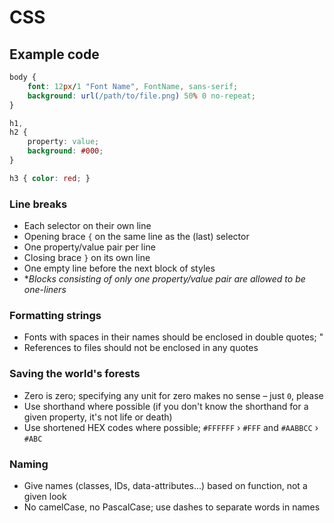 CSS
===

## Example code

```css
body {
    font: 12px/1 "Font Name", FontName, sans-serif;
    background: url(/path/to/file.png) 50% 0 no-repeat;
}

h1,
h2 {
    property: value;
    background: #000;
}

h3 { color: red; }
```

### Line breaks
* Each selector on their own line
* Opening brace `{` on the same line as the (last) selector
* One property/value pair per line
* Closing brace `}` on its own line
* One empty line before the next block of styles
* **Blocks consisting of only one property/value pair are allowed to be one-liners*

### Formatting strings
* Fonts with spaces in their names should be enclosed in double quotes; "
* References to files should not be enclosed in any quotes

### Saving the world's forests
* Zero is zero; specifying any unit for zero makes no sense – just `0`, please
* Use shorthand where possible (if you don't know the shorthand for a given property, it's not life or death)
* Use shortened HEX codes where possible; `#FFFFFF` › `#FFF` and `#AABBCC` › `#ABC`

### Naming
* Give names (classes, IDs, data-attributes...) based on function, not a given look
* No camelCase, no PascalCase; use dashes to separate words in names